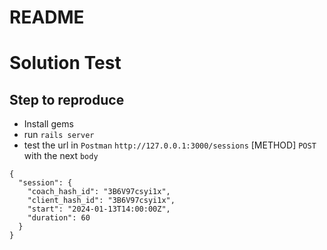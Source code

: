 # README

# Solution Test

## Step to reproduce

- Install gems
- run `rails server`
- test the url in `Postman` `http://127.0.0.1:3000/sessions` [METHOD] `POST` with the next `body`

```
{
  "session": {
    "coach_hash_id": "3B6V97csyi1x",
    "client_hash_id": "3B6V97csyi1x",
    "start": "2024-01-13T14:00:00Z",
    "duration": 60
  }
}

```

